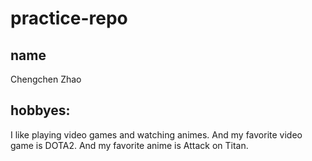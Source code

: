# practice-repo

## name 
Chengchen Zhao

## hobbyes:
I like playing video games and watching animes. 
And my favorite video game is DOTA2.
And my favorite anime is Attack on Titan.
  
